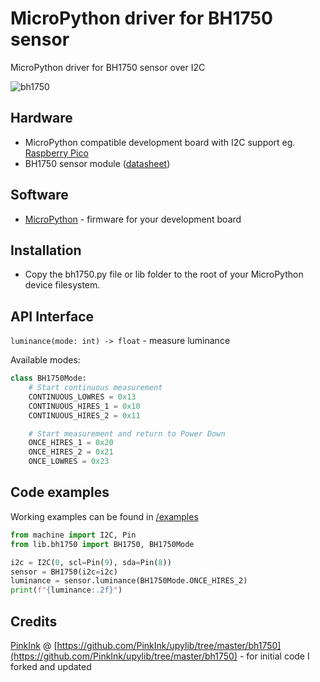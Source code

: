 # MicroPython driver for BH1750 sensor

MicroPython driver for BH1750 sensor over I2C

![bh1750](/docs/img/bh1750a.jpg)

## Hardware

-   MicroPython compatible development board with I2C support eg. [Raspberry Pico](https://www.raspberrypi.com/products/raspberry-pi-pico/)
-   BH1750 sensor module ([datasheet](docs/bh1750fvi-e-186247.pdf))

## Software

-   [MicroPython](https://micropython.org/download/) - firmware for your development board

## Installation

-   Copy the bh1750.py file or lib folder to the root of your MicroPython device filesystem.

## API Interface

`luminance(mode: int) -> float` - measure luminance

Available modes:

```py
class BH1750Mode:
    # Start continuous measurement
    CONTINUOUS_LOWRES = 0x13
    CONTINUOUS_HIRES_1 = 0x10
    CONTINUOUS_HIRES_2 = 0x11

    # Start measurement and return to Power Down
    ONCE_HIRES_1 = 0x20
    ONCE_HIRES_2 = 0x21
    ONCE_LOWRES = 0x23
```

## Code examples

Working examples can be found in [/examples](examples/)

```py
from machine import I2C, Pin
from lib.bh1750 import BH1750, BH1750Mode

i2c = I2C(0, scl=Pin(9), sda=Pin(8))
sensor = BH1750(i2c=i2c)
luminance = sensor.luminance(BH1750Mode.ONCE_HIRES_2)
print(f"{luminance:.2f}")
```

## Credits

[PinkInk](https://github.com/PinkInk) @ [https://github.com/PinkInk/upylib/tree/master/bh1750](https://github.com/PinkInk/upylib/tree/master/bh1750) - for initial code I forked and updated
